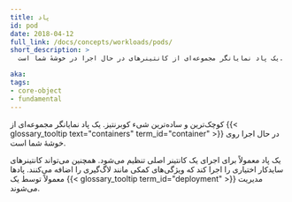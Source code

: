 ```yaml
---
title: پاد
id: pod
date: 2018-04-12
full_link: /docs/concepts/workloads/pods/
short_description: >
  یک پاد نمایانگر مجموعه‌ای از کانتینرهای در حال اجرا در خوشهٔ شما است.

aka: 
tags:
- core-object
- fundamental
---
```

 کوچک‌ترین و ساده‌ترین شیء کوبرنتیز. یک پاد نمایانگر مجموعه‌ای از {{< glossary_tooltip text="containers" term_id="container" >}} در حال اجرا روی خوشهٔ شما است.

<!--more--> 

یک پاد معمولاً برای اجرای یک کانتینر اصلی تنظیم می‌شود. همچنین می‌تواند کانتینرهای سایدکار اختیاری را اجرا کند که ویژگی‌های کمکی مانند لاگ‌گیری را اضافه می‌کنند. پادها معمولاً توسط یک {{< glossary_tooltip term_id="deployment" >}} مدیریت می‌شوند.
